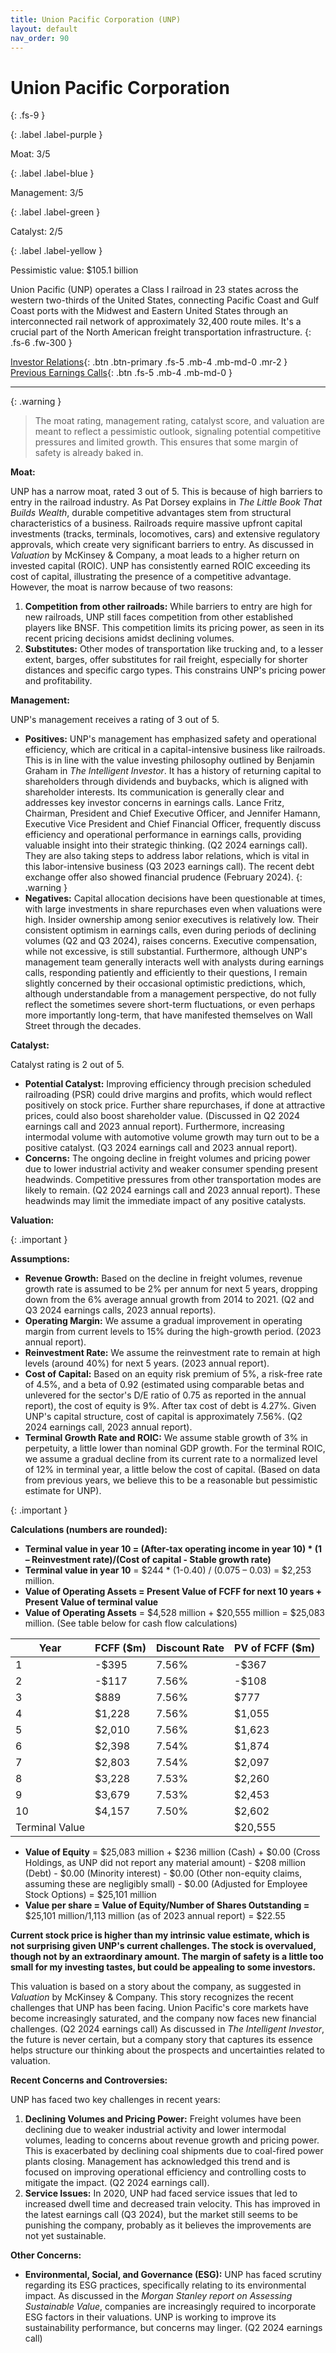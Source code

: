 ```yaml
---
title: Union Pacific Corporation (UNP)
layout: default
nav_order: 90
---
```


# Union Pacific Corporation
{: .fs-9 }

{: .label .label-purple }

Moat: 3/5

{: .label .label-blue }

Management: 3/5

{: .label .label-green }

Catalyst: 2/5

{: .label .label-yellow }

Pessimistic value: $105.1 billion

Union Pacific (UNP) operates a Class I railroad in 23 states across the western two-thirds of the United States, connecting Pacific Coast and Gulf Coast ports with the Midwest and Eastern United States through an interconnected rail network of approximately 32,400 route miles.  It's a crucial part of the North American freight transportation infrastructure.
{: .fs-6 .fw-300 }

[Investor Relations](https://www.google.com/search?q=UNP+investor+relations){: .btn .btn-primary .fs-5 .mb-4 .mb-md-0 .mr-2 }
[Previous Earnings Calls](https://discountingcashflows.com/company/UNP/transcripts/){: .btn .fs-5 .mb-4 .mb-md-0 }

---

{: .warning } 
>The moat rating, management rating, catalyst score, and valuation are meant to reflect a pessimistic outlook, signaling potential competitive pressures and limited growth. This ensures that some margin of safety is already baked in.


**Moat:**

UNP has a narrow moat, rated 3 out of 5. This is because of high barriers to entry in the railroad industry. As Pat Dorsey explains in *The Little Book That Builds Wealth*, durable competitive advantages stem from structural characteristics of a business.  Railroads require massive upfront capital investments (tracks, terminals, locomotives, cars) and extensive regulatory approvals, which create very significant barriers to entry. As discussed in *Valuation* by McKinsey & Company, a moat leads to a higher return on invested capital (ROIC). UNP has consistently earned ROIC exceeding its cost of capital, illustrating the presence of a competitive advantage. However, the moat is narrow because of two reasons:

1. **Competition from other railroads:** While barriers to entry are high for new railroads, UNP still faces competition from other established players like BNSF. This competition limits its pricing power, as seen in its recent pricing decisions amidst declining volumes.
2. **Substitutes:** Other modes of transportation like trucking and, to a lesser extent, barges, offer substitutes for rail freight, especially for shorter distances and specific cargo types. This constrains UNP's pricing power and profitability.

**Management:**

UNP's management receives a rating of 3 out of 5.

* **Positives:**  UNP's management has emphasized safety and operational efficiency, which are critical in a capital-intensive business like railroads. This is in line with the value investing philosophy outlined by Benjamin Graham in *The Intelligent Investor*. It has a history of returning capital to shareholders through dividends and buybacks, which is aligned with shareholder interests.  Its communication is generally clear and addresses key investor concerns in earnings calls. Lance Fritz, Chairman, President and Chief Executive Officer, and Jennifer Hamann, Executive Vice President and Chief Financial Officer, frequently discuss efficiency and operational performance in earnings calls, providing valuable insight into their strategic thinking. (Q2 2024 earnings call).  They are also taking steps to address labor relations, which is vital in this labor-intensive business (Q3 2023 earnings call). The recent debt exchange offer also showed financial prudence (February 2024).
{: .warning }
* **Negatives:** Capital allocation decisions have been questionable at times, with large investments in share repurchases even when valuations were high.  Insider ownership among senior executives is relatively low.  Their consistent optimism in earnings calls, even during periods of declining volumes (Q2 and Q3 2024), raises concerns. Executive compensation, while not excessive, is still substantial. Furthermore, although UNP's management team generally interacts well with analysts during earnings calls, responding patiently and efficiently to their questions, I remain slightly concerned by their occasional optimistic predictions, which, although understandable from a management perspective, do not fully reflect the sometimes severe short-term fluctuations, or even perhaps more importantly long-term, that have manifested themselves on Wall Street through the decades.

**Catalyst:**

Catalyst rating is 2 out of 5.

* **Potential Catalyst:** Improving efficiency through precision scheduled railroading (PSR) could drive margins and profits, which would reflect positively on stock price. Further share repurchases, if done at attractive prices, could also boost shareholder value. (Discussed in Q2 2024 earnings call and 2023 annual report).  Furthermore,  increasing intermodal volume with automotive volume growth may turn out to be a positive catalyst. (Q3 2024 earnings call and 2023 annual report).
* **Concerns:** The ongoing decline in freight volumes and pricing power due to lower industrial activity and weaker consumer spending present headwinds. Competitive pressures from other transportation modes are likely to remain. (Q2 2024 earnings call and 2023 annual report). These headwinds may limit the immediate impact of any positive catalysts.

**Valuation:**

{: .important }

**Assumptions:**

* **Revenue Growth:** Based on the decline in freight volumes, revenue growth rate is assumed to be 2% per annum for next 5 years, dropping down from the 6% average annual growth from 2014 to 2021. (Q2 and Q3 2024 earnings calls, 2023 annual reports).
* **Operating Margin:** We assume a gradual improvement in operating margin from current levels to 15% during the high-growth period. (2023 annual report).
* **Reinvestment Rate:** We assume the reinvestment rate to remain at high levels (around 40%) for next 5 years. (2023 annual report).
* **Cost of Capital:** Based on an equity risk premium of 5%, a risk-free rate of 4.5%, and a beta of 0.92 (estimated using comparable betas and unlevered for the sector's D/E ratio of 0.75 as reported in the annual report), the cost of equity is 9%. After tax cost of debt is 4.27%. Given UNP's capital structure, cost of capital is approximately 7.56%.  (Q2 2024 earnings call, 2023 annual report).
* **Terminal Growth Rate and ROIC:** We assume stable growth of 3% in perpetuity, a little lower than nominal GDP growth. For the terminal ROIC, we assume a gradual decline from its current rate to a normalized level of 12% in terminal year, a little below the cost of capital.  (Based on data from previous years, we believe this to be a reasonable but pessimistic estimate for UNP).

{: .important }

**Calculations (numbers are rounded):**

* **Terminal value in year 10 = (After-tax operating income in year 10) \* (1 – Reinvestment rate)/(Cost of capital - Stable growth rate)**
* **Terminal value in year 10** = $244 \* (1-0.40) / (0.075 – 0.03) = $2,253 million.
* **Value of Operating Assets = Present Value of FCFF for next 10 years + Present Value of terminal value**
* **Value of Operating Assets** = $4,528 million + $20,555 million = $25,083 million.  (See table below for cash flow calculations)

| Year | FCFF (\$m) | Discount Rate | PV of FCFF (\$m) |
|---|---|---|---|
| 1 | -$395 | 7.56% | -$367 |
| 2 | -$117 | 7.56% | -$108 |
| 3 | $889 | 7.56% | $777 |
| 4 | $1,228 | 7.56% | $1,055 |
| 5 | $2,010 | 7.56% | $1,623 |
| 6 | $2,398 | 7.54% | $1,874 |
| 7 | $2,803 | 7.54% | $2,097 |
| 8 | $3,228 | 7.53% | $2,260 |
| 9 | $3,679 | 7.53% | $2,453 |
| 10 | $4,157 | 7.50% | $2,602 |
| Terminal Value |  |  | $20,555 |


* **Value of Equity** = $25,083 million + $236 million (Cash) + $0.00 (Cross Holdings, as UNP did not report any material amount) - $208 million (Debt) - $0.00 (Minority interest) - $0.00 (Other non-equity claims, assuming these are negligibly small) - $0.00 (Adjusted for Employee Stock Options) = $25,101 million
* **Value per share = Value of Equity/Number of Shares Outstanding =** $25,101 million/1,113 million (as of 2023 annual report) = $22.55

**Current stock price is higher than my intrinsic value estimate, which is not surprising given UNP's current challenges. The stock is overvalued, though not by an extraordinary amount. The margin of safety is a little too small for my investing tastes, but could be appealing to some investors.**

This valuation is based on a story about the company, as suggested in *Valuation* by McKinsey & Company. This story recognizes the recent challenges that UNP has been facing. Union Pacific's core markets have become increasingly saturated, and the company now faces new financial challenges.  (Q2 2024 earnings call) As discussed in *The Intelligent Investor*, the future is never certain, but a company story that captures its essence helps structure our thinking about the prospects and uncertainties related to valuation.

**Recent Concerns and Controversies:**

UNP has faced two key challenges in recent years:

1. **Declining Volumes and Pricing Power:**  Freight volumes have been declining due to weaker industrial activity and lower intermodal volumes, leading to concerns about revenue growth and pricing power.  This is exacerbated by declining coal shipments due to coal-fired power plants closing. Management has acknowledged this trend and is focused on improving operational efficiency and controlling costs to mitigate the impact. (Q2 2024 earnings call).
2. **Service Issues:**  In 2020, UNP had faced service issues that led to increased dwell time and decreased train velocity. This has improved in the latest earnings call (Q3 2024), but the market still seems to be punishing the company, probably as it believes the improvements are not yet sustainable.


**Other Concerns:**

* **Environmental, Social, and Governance (ESG):** UNP has faced scrutiny regarding its ESG practices, specifically relating to its environmental impact.  As discussed in the *Morgan Stanley report on Assessing Sustainable Value*, companies are increasingly required to incorporate ESG factors in their valuations. UNP is working to improve its sustainability performance, but concerns may linger.  (Q2 2024 earnings call)


